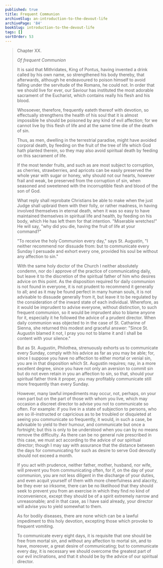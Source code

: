 ```yaml
---
published: true
title: Frequent Communion
archiveSlug: an-introduction-to-the-devout-life
archivePage: '84'
bookSlug: introduction-to-the-devout-life
tags: []
sortOrder: 53
---
```


> Chapter XX.
>
> *Of frequent Communion*
>
> It is said that Mithridates, King of Pontus, having invented a drink called by his own name, so strengthened his body thereby, that afterwards, although he endeavoured to poison himself to avoid falling under the servitude of the Romans, he could not. In order that we should live for ever, our Saviour has instituted the most adorable sacrament of the Eucharist, which contains really his flesh and his blood.
>
> Whosoever, therefore, frequently eateth thereof with devotion, so effectually strengthens the health of his soul that it is almost impossible he should be poisoned by any kind of evil affection; for we cannot live by
this flesh of life and at the same time die of the death of sin.
>
> Thus, as men, dwelling in the terrestrial paradise, might have avoided corporal death, by feeding on the fruit of the tree of life which God hath planted therein, so they may also avoid spiritual death by feeding on this sacrament of life.
>
> If the most tender fruits, and such as are most subject to corruption, as cherries, strawberries, and apricots can be easily preserved the whole year with sugar or honey, why should not our hearts, however frail and weak, be preserved from the corruption of sin, when seasoned and sweetened with the incorruptible flesh and blood of the son of God.
>
> What reply shall reprobate Christians be able to make when the just Judge shall upbraid them with their folly, or rather madness, in having involved themselves in eternal death, when it was so easy to have maintained themselves in spiritual life and health, by feeding on his body, which He has left them for that intention. "Miserable wretches!" He will say, "why did you die, having the fruit of life at your command?"
>
> "To receive the holy Communion every day," says St. Augustin, "I neither recommend nor dissuade from: but to communicate every Sunday I persuade and exhort every one, provided his soul be without any affection to sin."
>
> With the same holy doctor of the Church I neither absolutely condemn, nor do I approve of the practice of communicating daily, but leave it to the discretion of the spiritual father of him who desires advice on this point. As the disposition required for daily communion is not found in everyone, it is not prudent to recommend it generally to all; and as it may be found perfect in many human souls, it is not advisable to dissuade generally from it, but leave it to be regulated by the consideration of the inward state of each individual. Wherefore, as it would be imprudent to advise everyone, without distinction, to such frequent communion, so it would be imprudent also to blame anyone for it, especially it he followed the advice of a prudent director. When daily communion was objected to in the case of St. Catharine of Sienna, she returned this modest and graceful answer: "Since St. Augustin blamed it not, I pray you not to blame it and I shall be content with your silence."
>
> But as St. Augustin, Philothea, strenuously exhorts us to communicate every Sunday, comply with his advice as far as you may be able; for, since I suppose you have no affection to either mortal or venial sin, you are in that disposition which St. Augustin requires; nay, in a more excellent degree, since you have not only an aversion to commit sin but do not even retain in you an affection to sin, so that, should your spiritual father think it proper, you may profitably communicate still more frequently than every Sunday.
>
> However, many lawful impediments may occur, not, perhaps, on your own part but on the part of those with whom you live, which may occasion a discreet director to advise you not to communicate so often. For example: if you live in a state of subjection to persons, who are so ill-instructed or capricious as to be troubled or disquieted at seeing you communicate so frequently, it would, in such a case, be advisable to yield to their humour, and communicate but once a fortnight; but this is only to be understood when you can by no means remove the difficulty. As there can be no general rule prescribed in this case, we must act according to the advice of our spiritual director; though I may say with assurance that the distance between the days for communicating for such as desire to serve God devoutly should not exceed a month.
>
> If you act with prudence, neither father, mother, husband, nor wife, will prevent you from communicating often, for if, on the day of your communion, you are not less diligent in the discharge of your duties, and even acquit yourself of them with more cheerfulness and alacrity, be they ever so irksome, there can be no likelihood that they should seek to prevent you from an exercise in which they find no kind of inconvenience, except they should be of a spirit extremely narrow and unreasonable; and in that case, as I have said already, your director will advise you to yield somewhat to them.
>
> As for bodily diseases, there are none which can be a lawful impediment to this holy devotion, excepting those which provoke to frequent vomiting.
>
> To communicate every eight days, it is requisite that one should be free from mortal sin, and without any affection to mortal sin, and to have, moreover, a great desire of communicating; but to communicate every day, it is necessary we should overcome the greatest part of our evil inclinations, and that it should be by the advice of our spiritual director.
